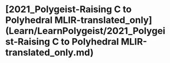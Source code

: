 # \[2021\_Polygeist-Raising C to Polyhedral MLIR-translated\_only]\(Learn/LearnPolygeist/2021\_Polygeist-Raising C to Polyhedral MLIR-translated\_only.md)


